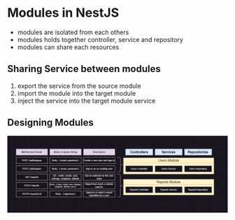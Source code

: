 # Modules in NestJS

- modules are isolated from each others
- modules holds together controller, service and repository
- modules can share each resources

## Sharing Service between modules

1. export the service from the source module
2. import the module into the target module
3. inject the service into the target module service

## Designing Modules

![Alt text](images/image-1.png)